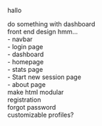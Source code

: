 hallo  
  
do something with dashboard  
front end design hmm...  
    - navbar  
    - login page  
    - dashboard  
    - homepage  
    - stats page  
    - Start new session page  
    - about page  
make html modular  
registration  
forgot password  
customizable profiles?  
